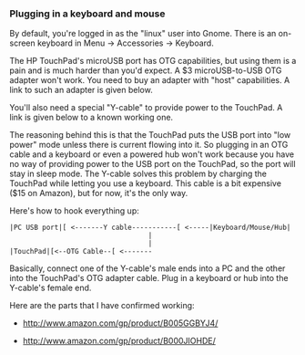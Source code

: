 ### Plugging in a keyboard and mouse ###

By default, you're logged in as the "linux" user into Gnome.
There is an on-screen keyboard in Menu -> Accessories -> Keyboard.

The HP TouchPad's microUSB port has OTG capabilities, but using them is
a pain and is much harder than you'd expect. A $3 microUSB-to-USB OTG
adapter won't work. You need to buy an adapter with "host" capabilities.
A link to such an adapter is given below.

You'll also need a special "Y-cable" to provide power to the TouchPad.
A link is given below to a known working one.

The reasoning behind this is that the TouchPad puts the USB port into
"low power" mode unless there is current flowing into it. So
plugging in an OTG cable and a keyboard or even a powered hub won't
work because you have no way of providing power to the USB port on the
TouchPad, so the port will stay in sleep mode. The Y-cable solves this
problem by charging the TouchPad while letting you use a keyboard. This
cable is a bit expensive ($15 on Amazon), but for now, it's the only
way.

Here's how to hook everything up:

    |PC USB port|[ <-------Y cable-----------[ <-----|Keyboard/Mouse/Hub|
                                      |
                                      |
    |TouchPad|[<--OTG Cable--[ <-------
    
Basically, connect one of the Y-cable's male ends into a PC and the
other into the TouchPad's OTG adapter cable. Plug in a keyboard or hub
into the Y-cable's female end.

Here are the parts that I have confirmed working:

- http://www.amazon.com/gp/product/B005GGBYJ4/

- http://www.amazon.com/gp/product/B000JIOHDE/
